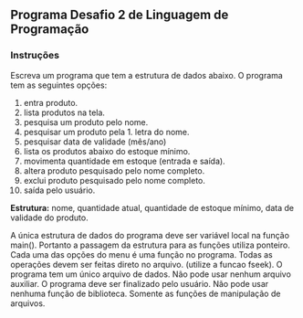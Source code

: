 ## Programa Desafio 2 de Linguagem de Programação

### Instruções

Escreva um programa que tem a estrutura de dados abaixo. O programa tem as seguintes opções:

1. entra produto.
2. lista produtos na tela.
3. pesquisa um produto pelo nome.
4. pesquisar um produto pela 1. letra do nome.
5. pesquisar data de validade (mês/ano)
6. lista os produtos abaixo do estoque mínimo. 
7. movimenta quantidade em estoque (entrada e saída).
8. altera produto pesquisado pelo nome completo.
9. exclui produto pesquisado pelo nome completo.
10. saída pelo usuário.

**Estrutura:** nome, quantidade atual, quantidade de estoque mínimo, data de validade do produto. 

A única estrutura de dados do programa deve ser variável local na função main(). Portanto a passagem da estrutura para as funções utiliza ponteiro.
Cada uma das opções do menu é uma função no programa.
Todas as operações devem ser feitas direto no arquivo. (utilize a funcao fseek).
O programa tem um único arquivo de dados. Não pode usar nenhum arquivo auxiliar.
O programa deve ser finalizado pelo usuário.
Não pode usar nenhuma função de biblioteca. Somente as funções de manipulação de arquivos.